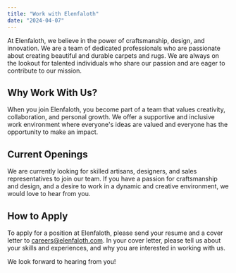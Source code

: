 ```yaml
---
title: "Work with Elenfaloth"
date: "2024-04-07"
---
```


At Elenfaloth, we believe in the power of craftsmanship, design, and innovation. We are a team of dedicated professionals who are passionate about creating beautiful and durable carpets and rugs. We are always on the lookout for talented individuals who share our passion and are eager to contribute to our mission.

## Why Work With Us?

When you join Elenfaloth, you become part of a team that values creativity, collaboration, and personal growth. We offer a supportive and inclusive work environment where everyone's ideas are valued and everyone has the opportunity to make an impact.

## Current Openings

We are currently looking for skilled artisans, designers, and sales representatives to join our team. If you have a passion for craftsmanship and design, and a desire to work in a dynamic and creative environment, we would love to hear from you.

## How to Apply

To apply for a position at Elenfaloth, please send your resume and a cover letter to careers@elenfaloth.com. In your cover letter, please tell us about your skills and experiences, and why you are interested in working with us.

We look forward to hearing from you!